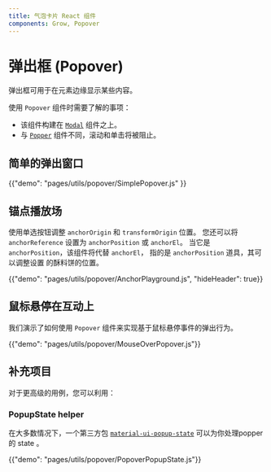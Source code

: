 ```yaml
---
title: 气泡卡片 React 组件
components: Grow, Popover
---
```


# 弹出框 (Popover)

<p class="description">弹出框可用于在元素边缘显示某些内容。</p>

使用 `Popover` 组件时需要了解的事项：

- 该组件构建在 [`Modal`](/utils/modal/) 组件之上。
- 与 [`Popper`](/utils/popper/) 组件不同，滚动和单击将被阻止。

## 简单的弹出窗口

{{"demo": "pages/utils/popover/SimplePopover.js" }}

## 锚点播放场

使用单选按钮调整 `anchorOrigin` 和 `transformOrigin` 位置。 您还可以将 `anchorReference` 设置为 `anchorPosition` 或 `anchorEl`。 当它是 `anchorPosition`，该组件将代替 `anchorEl`， 指的是 `anchorPosition` 道具，其可以调整设置 的酥料饼的位置。

{{"demo": "pages/utils/popover/AnchorPlayground.js", "hideHeader": true}}

## 鼠标悬停在互动上

我们演示了如何使用 `Popover` 组件来实现基于鼠标悬停事件的弹出行为。

{{"demo": "pages/utils/popover/MouseOverPopover.js"}}

## 补充项目

对于更高级的用例，您可以利用：

### PopupState helper

在大多数情况下，一个第三方包 [`material-ui-popup-state`](https://github.com/jcoreio/material-ui-popup-state) 可以为你处理popper 的 state 。

{{"demo": "pages/utils/popover/PopoverPopupState.js"}}